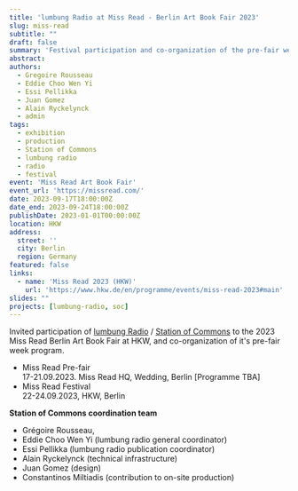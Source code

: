 ```yaml
---
title: 'lumbung Radio at Miss Read - Berlin Art Book Fair 2023'
slug: miss-read
subtitle: ""
draft: false
summary: 'Festival participation and co-organization of the pre-fair week programme. Berlin 2023'
abstract: 
authors:
  - Gregoire Rousseau
  - Eddie Choo Wen Yi
  - Essi Pellikka 
  - Juan Gomez 
  - Alain Ryckelynck
  - admin
tags:
  - exhibition
  - production
  - Station of Commons
  - lumbung radio
  - radio
  - festival
event: 'Miss Read Art Book Fair'
event_url: 'https://missread.com/'
date: 2023-09-17T18:00:00Z
date_end: 2023-09-24T18:00:00Z
publishDate: 2023-01-01T00:00:00Z
location: HKW
address:
  street: ''
  city: Berlin
  region: Germany
featured: false
links:
  - name: 'Miss Read 2023 (HKW)'
    url: 'https://www.hkw.de/en/programme/events/miss-read-2023#main'
slides: ""
projects: [lumbung-radio, soc]
---
```


Invited participation of [lumbung Radio](../../project/lumbung-radio) / [Station of Commons](../../project/soc) to the 2023 Miss Read Berlin Art Book Fair at HKW, and co-organization of it's pre-fair week program. 

- Miss Read Pre-fair  
  17-21.09.2023. Miss Read HQ, Wedding, Berlin [Programme TBA]    
- Miss Read Festival   
  22-24.09.2023, HKW, Berlin

**Station of Commons coordination team**
- Grégoire Rousseau,
- Eddie Choo Wen Yi (lumbung radio general coordinator)
- Essi Pellikka (lumbung radio publication coordinator)
- Alain Ryckelynck (technical infrastructure)
- Juan Gomez (design)
- Constantinos Miltiadis (contribution to on-site production)

<!--The pre-fair week will include discussions and performances, and 
lumbung radio members will participate with live performances, discussions, and exhibition of publications. The  -->



